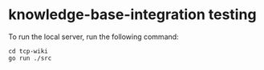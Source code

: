 # knowledge-base-integration testing 

To run the local server, run the following command: 

```
cd tcp-wiki
go run ./src
```

